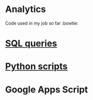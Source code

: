 # Analytics
Code used in my job so far :bowtie:
# [SQL queries](https://github.com/sapieh4/SQL)
# [Python scripts](https://github.com/sapieh4/PythonScripts)
# Google Apps Script
